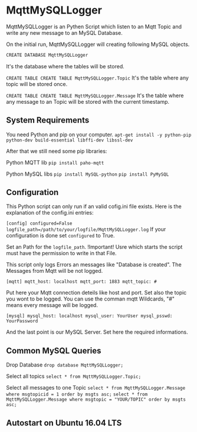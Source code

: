 # MqttMySQLLogger
MqttMySQLLogger is an Pythen Script which listen to an Mqtt Topic and write any new message to an MySQL Database.

On the initial run, MqttMySQLLogger will creating following MySQL objects.

```python
CREATE DATABASE MqttMySQLLogger
```

It's the database where the tables will be stored.

`CREATE TABLE CREATE TABLE MqttMySQLLogger.Topic`
It's the table where any topic will be stored once.

`CREATE TABLE CREATE TABLE MqttMySQLLogger.Message`
It's the table where any message to an Topic will be stored with the current timestamp.

## System Requirements

You need Python and pip on your computer.
`apt-get install -y python-pip python-dev build-essential libffi-dev libssl-dev`

After that we still need some pip libraries:

Python MQTT lib
`pip install paho-mqtt`

Python MySQL libs
`pip install MySQL-python`
`pip install PyMySQL`

## Configuration

This Python script can only run if an valid cofig.ini file exists.
Here is the explanation of the config.ini entries:

`
[config]
configured=False
logfile_path=/path/to/your/logfile/MqttMySQLLogger.log
`
If your configuration is done set `configured` to True.

Set an Path for the `logfile_path`. !Important! Usre which starts the script must have the permission to write in that File.

This script only logs Errors an messages like "Database is created". The Messages from Mqtt will be not logged.

`
[mqtt]
mqtt_host: localhost
mqtt_port: 1883
mqtt_topic: #
`

Put here your Mqtt connection deteils like host and port.
Set also the topic you wont to be logged. You can use the comman mqtt Wildcards, "#" means every message will be logged.

`
[mysql]
mysql_host: localhost
mysql_user: YourUser
mysql_psswd: YourPassword
`

And the last point is our MySQL Server. Set here the required informations.


## Common MySQL Queries

Drop Database
`drop database MqttMySQLLogger;`

Select all topics
`select * from MqttMySQLLogger.Topic;`

Select all messages to one Topic
`select * from MqttMySQLLogger.Message where msgtopicid = 1 order by msgts asc;`
`select * from MqttMySQLLogger.Message where msgtopic = "YOUR/TOPIC" order by msgts asc;`


## Autostart on Ubuntu 16.04 LTS

